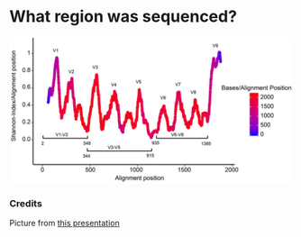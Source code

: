 # What region was sequenced?

![regions](regions.png)



### Credits
Picture from [this presentation](https://www.slideshare.net/beiko/ccbc-tutorial-beiko)
